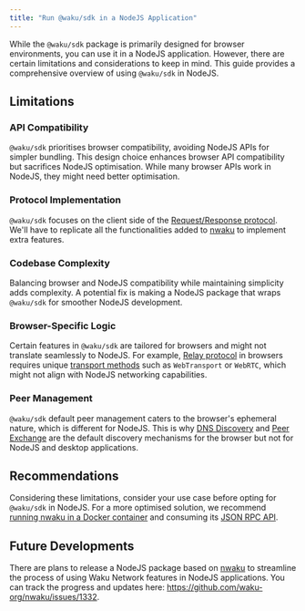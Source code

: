 ```yaml
---
title: "Run @waku/sdk in a NodeJS Application"
---
```


While the `@waku/sdk` package is primarily designed for browser environments, you can use it in a NodeJS application. However, there are certain limitations and considerations to keep in mind. This guide provides a comprehensive overview of using `@waku/sdk` in NodeJS.

## Limitations

### API Compatibility

`@waku/sdk` prioritises browser compatibility, avoiding NodeJS APIs for simpler bundling. This design choice enhances browser API compatibility but sacrifices NodeJS optimisation. While many browser APIs work in NodeJS, they might need better optimisation.

### Protocol Implementation

`@waku/sdk` focuses on the client side of the [Request/Response protocol](/overview/concepts/network-domains#requestresponse-domain). We'll have to replicate all the functionalities added to [nwaku](/guides/run-nwaku-node) to implement extra features.

### Codebase Complexity

Balancing browser and NodeJS compatibility while maintaining simplicity adds complexity. A potential fix is making a NodeJS package that wraps `@waku/sdk` for smoother NodeJS development.

### Browser-Specific Logic

Certain features in `@waku/sdk` are tailored for browsers and might not translate seamlessly to NodeJS. For example, [Relay protocol](/overview/concepts/protocols#relay) in browsers requires unique [transport methods](/overview/concepts/transports) such as `WebTransport` or `WebRTC`, which might not align with NodeJS networking capabilities.

### Peer Management

`@waku/sdk` default peer management caters to the browser's ephemeral nature, which is different for NodeJS. This is why [DNS Discovery](/overview/concepts/dns-discovery) and [Peer Exchange](/overview/concepts/peer-exchange) are the default discovery mechanisms for the browser but not for NodeJS and desktop applications.

## Recommendations

Considering these limitations, consider your use case before opting for `@waku/sdk` in NodeJS. For a more optimised solution, we recommend [running nwaku in a Docker container](/guides/nwaku/run-docker) and consuming its [JSON RPC API](https://rfc.vac.dev/spec/16/).

## Future Developments

There are plans to release a NodeJS package based on [nwaku](/guides/run-nwaku-node) to streamline the process of using Waku Network features in NodeJS applications. You can track the progress and updates here: <https://github.com/waku-org/nwaku/issues/1332>.